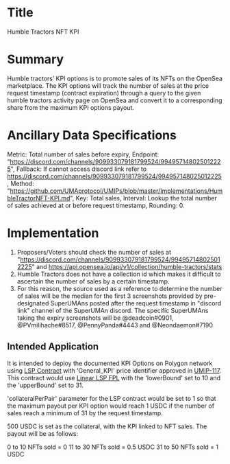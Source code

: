 # Title
Humble Tractors NFT KPI

# Summary

Humble tractors’ KPI options is to promote sales of its NFTs on the OpenSea marketplace. The KPI options will track the number of sales at the price request timestamp (contract expiration) through a query to the given humble tractors activity page on OpenSea and convert it to a corresponding share from the maximum KPI options payout.

# Ancillary Data Specifications

Metric: Total number of sales before expiry,
Endpoint: “https://discord.com/channels/909933079181799524/994957148025012225", 
Fallback: If cannot access discord link refer to https://discord.com/channels/909933079181799524/994957148025012225,
Method: "https://github.com/UMAprotocol/UMIPs/blob/master/Implementations/HumbleTractorNFT-KPI.md", 
Key: Total sales,
Interval: Lookup the total number of sales achieved at or before request timestamp,
Rounding: 0.

# Implementation

1. Proposers/Voters should check the number of sales at "https://discord.com/channels/909933079181799524/994957148025012225" and https://api.opensea.io/api/v1/collection/humble-tractors/stats
2. Humble Tractors does not have a collection id which makes it difficult to ascertain the number of sales by a certain timestamp.
3. For this reason, the source used as a reference to determine the number of sales will be the median for the first 3 screenshots provided by pre-designated SuperUMAns posted after the request timestamp in "discord link" channel of the SuperUMAn discord. The specific SuperUMAns taking the expiry screenshots will be  @deadcoin#0901, @PVmilihache#8517, @PennyPanda#4443 and @Neondaemon#7190



## Intended Application

It is intended to deploy the documented KPI Options on Polygon network using [LSP Contract](https://github.com/UMAprotocol/protocol/blob/master/packages/core/contracts/financial-templates/long-short-pair/LongShortPair.sol) with 'General_KPI' price identifier approved in [UMIP-117](https://github.com/UMAprotocol/UMIPs/blob/master/UMIPs/umip-117.md). This contract would use [Linear LSP FPL](https://github.com/UMAprotocol/protocol/blob/master/packages/core/contracts/financial-templates/common/financial-product-libraries/long-short-pair-libraries/LinearLongShortPairFinancialProductLibrary.sol) with the 'lowerBound' set to 10 and the 'upperBound' set to 31. 

'collateralPerPair' parameter for the LSP contract would be set to 1 so that the maximum payout per KPI option would reach 1 USDC if the number of sales reach a minimum of 31 by the request timestamp. 

500 USDC is set as the collateral, with the KPI linked to NFT sales. The payout will be as follows:

0 to 10 NFTs sold = 0
11 to 30 NFTs sold = 0.5 USDC
31 to 50 NFTs sold = 1 USDC

